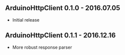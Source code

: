 ## ArduinoHttpClient 0.1.0 - 2016.07.05

* Initial release
## ArduinoHttpClient 0.1.1 - 2016.12.16

* More robust response parser

